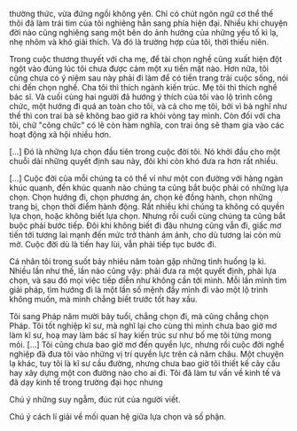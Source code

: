 thường thức, vừa đứng ngồi không yên. Chỉ có chút ngôn ngữ cơ thể thế thôi đã làm trái tim của tôi nghiêng hẳn sang phía hiện đại. Nhiều khi chuyện đời nào cũng nghiêng sang một bên do ảnh hưởng của những yếu tố kì lạ, nhẹ nhõm và khó giải thích. Và đó là trường hợp của tôi, thời thiếu niên.

Trong cuộc thương thuyết với cha mẹ, để tài chọn nghề cũng xuất hiện đột ngột vào đúng lúc tôi chưa được cảm một xu tiền mặt nào. Hơn nữa, tôi cũng chưa có ý niệm sau này phải đi làm để có tiền trang trải cuộc sống, nói chi đến chọn nghề. Cha tôi thì thích ngành kiến trúc. Mẹ tôi thì thích nghề bác sĩ. Và cuối cùng hai người đã hướng ý thích của tôi vào lộ trình công chức, một hướng đi quá an toàn cho tôi, và cả cho mẹ tôi, bởi vì bà nghĩ như thế thì con trai bà sẽ không bao giờ ra khỏi vòng tay mình. Còn đối với cha tôi, chữ "công chức" có lẽ còn hàm nghĩa, con trai ông sẽ tham gia vào các hoạt động xã hội nhiều hơn.

[...] Đó là những lựa chọn đầu tiên trong cuộc đời tôi. Nó khởi đầu cho một chuỗi dài những quyết định sau này, đôi khi còn khó đưa ra hơn rất nhiều.

[...] Cuộc đời của mỗi chúng ta có thể ví như một con đường với hàng ngàn khúc quanh, đến khúc quanh nào chúng ta cũng bắt buộc phải có những lựa chọn. Chọn hướng đi, chọn phương án, chọn kẻ đồng hành, chọn những trang bị, chọn thời điểm hành động. Rất nhiều khi chúng ta không có quyền lựa chọn, hoặc không biết lựa chọn. Nhưng rồi cuối cùng chúng ta cũng bắt buộc phải bước tiếp. Đôi khi không biết đi đâu nhưng cũng vẫn đi, giấc mơ tiến tới tương lai mạnh đến mức trở thành ám ảnh, cho dù tương lai còn mù mờ. Cuộc đời dù là tiến hay lùi, vẫn phải tiếp tục bước đi.

Cá nhân tôi trong suốt bảy nhiêu năm toàn gặp những tình huống lạ kì. Nhiều lần như thế, lần nào cũng vậy: phải đưa ra một quyết định, phải lựa chọn, và sau đó mọi việc tiếp diễn như không cần tới mình. Mỗi lần mình tìm giải pháp, tìm hướng đi là một lần số mệnh đẩy mình đi vào một lộ trình không muốn, mà mình chẳng biết trước tốt hay xấu.

Tôi sang Pháp năm mười bảy tuổi, chẳng chọn đi, mà cũng chẳng chọn Pháp. Tôi tốt nghiệp kĩ sư, mà nghĩ lại cho cùng thì mình chưa bao giờ mơ làm kĩ sư, hoạ may làm bác sĩ hay kiến trúc sư như bố mẹ tôi từng mong mỏi. [...] Tôi cũng chưa bao giờ mơ đến quyền lực, nhưng rồi cuộc đời nghề nghiệp đã đưa tôi vào những vị trí quyền lực trên cả năm châu. Một chuyện lạ khác, tuy tôi là kĩ sư cầu đường, nhưng chưa bao giờ tôi thiết kế cây cầu hay xây dựng một con đường nào cho ai đi. Tôi đã làm tư vấn về kinh tế và đã dạy kinh tế trong trường đại học nhưng

Chú ý những suy ngẫm, đúc rút của người viết.

Chú ý cách lí giải về mối quan hệ giữa lựa chọn và số phận.